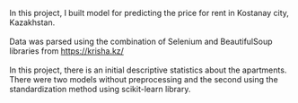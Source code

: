 In this project, I built model for predicting the price for rent in Kostanay city, Kazakhstan. <br><br>
Data was parsed using the combination of Selenium and BeautifulSoup libraries from https://krisha.kz/ <br> <br>
In this project, there is an initial descriptive statistics about the apartments. There were two models without preprocessing and the second using the standardization method using scikit-learn library.
